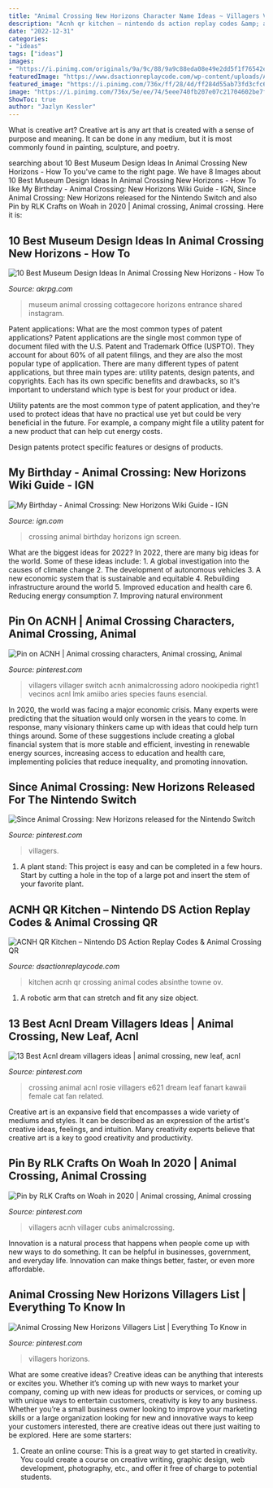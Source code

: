 ```yaml
---
title: "Animal Crossing New Horizons Character Name Ideas ~ Villagers Villager Switch Acnh Animalcrossing Adoro Nookipedia Right1 Vecinos Acnl Lmk Amiibo Aries Species Fauns Esencial"
description: "Acnh qr kitchen – nintendo ds action replay codes &amp; animal crossing qr"
date: "2022-12-31"
categories:
- "ideas"
tags: ["ideas"]
images:
- "https://i.pinimg.com/originals/9a/9c/88/9a9c88eda08e49e2dd5f1f76542ef051.png"
featuredImage: "https://www.dsactionreplaycode.com/wp-content/uploads/ACNH-QR-Kitchen.png"
featured_image: "https://i.pinimg.com/736x/ff/28/4d/ff284d55ab73fd3cfc6169d4c2dd01da.jpg"
image: "https://i.pinimg.com/736x/5e/ee/74/5eee740fb207e07c21704602be7f2179.jpg"
ShowToc: true
author: "Jazlyn Kessler"
---
```



What is creative art?
Creative art is any art that is created with a sense of purpose and meaning. It can be done in any medium, but it is most commonly found in painting, sculpture, and poetry.

	

		
searching about 10 Best Museum Design Ideas In Animal Crossing New Horizons - How To you've came to the right page. We have 8 Images about 10 Best Museum Design Ideas In Animal Crossing New Horizons - How To like My Birthday - Animal Crossing: New Horizons Wiki Guide - IGN, Since Animal Crossing: New Horizons released for the Nintendo Switch and also Pin by RLK Crafts on Woah in 2020 | Animal crossing, Animal crossing. Here it is:
		
    
## 10 Best Museum Design Ideas In Animal Crossing New Horizons - How To

<img loading=lazy src="https://www.akrpg.com/upload/20200904/6373481686255387553597088.png" onerror="this.onerror=null;this.src='https://tse1.mm.bing.net/th?id=OIP.fWuO1vQ52qXjoJ_DoEmcaAHaEJ&amp;pid=15.1';" alt="10 Best Museum Design Ideas In Animal Crossing New Horizons - How To">

_Source: akrpg.com_

>museum animal crossing cottagecore horizons entrance shared instagram. 

	

Patent applications: What are the most common types of patent applications?
Patent applications are the single most common type of document filed with the U.S. Patent and Trademark Office (USPTO). They account for about 60% of all patent filings, and they are also the most popular type of application.
There are many different types of patent applications, but three main types are: utility patents, design patents, and copyrights. Each has its own specific benefits and drawbacks, so it's important to understand which type is best for your product or idea.

 Utility patents are the most common type of patent application, and they're used to protect ideas that have no practical use yet but could be very beneficial in the future. For example, a company might file a utility patent for a new product that can help cut energy costs.

Design patents protect specific features or designs of products.

    
## My Birthday - Animal Crossing: New Horizons Wiki Guide - IGN

<img loading=lazy src="http://oyster.ignimgs.com/mediawiki/apis.ign.com/animal-crossing-new-horizons/9/93/Screen_Shot_2020-03-19_at_4.16.14_PM.png" onerror="this.onerror=null;this.src='https://tse3.mm.bing.net/th?id=OIP.A6bgNo8b17hYDUKDC-rd4gHaEI&amp;pid=15.1';" alt="My Birthday - Animal Crossing: New Horizons Wiki Guide - IGN">

_Source: ign.com_

>crossing animal birthday horizons ign screen. 

	

What are the biggest ideas for 2022?
In 2022, there are many big ideas for the world. Some of these ideas include: 1. A global investigation into the causes of climate change 2. The development of autonomous vehicles 3. A new economic system that is sustainable and equitable 4. Rebuilding infrastructure around the world 5. Improved education and health care 6. Reducing energy consumption 7. Improving natural environment 
    
## Pin On ACNH | Animal Crossing Characters, Animal Crossing, Animal

<img loading=lazy src="https://i.pinimg.com/originals/9a/9c/88/9a9c88eda08e49e2dd5f1f76542ef051.png" onerror="this.onerror=null;this.src='https://tse4.mm.bing.net/th?id=OIP.mpyI7aCOSeLdXx92VC7wUQAAAA&amp;pid=15.1';" alt="Pin on ACNH | Animal crossing characters, Animal crossing, Animal">

_Source: pinterest.com_

>villagers villager switch acnh animalcrossing adoro nookipedia right1 vecinos acnl lmk amiibo aries species fauns esencial. 

	

In 2020, the world was facing a major economic crisis. Many experts were predicting that the situation would only worsen in the years to come. In response, many visionary thinkers came up with ideas that could help turn things around. Some of these suggestions include creating a global financial system that is more stable and efficient, investing in renewable energy sources, increasing access to education and health care, implementing policies that reduce inequality, and promoting innovation.

    
## Since Animal Crossing: New Horizons Released For The Nintendo Switch

<img loading=lazy src="https://i.pinimg.com/736x/5e/ee/74/5eee740fb207e07c21704602be7f2179.jpg" onerror="this.onerror=null;this.src='https://tse1.mm.bing.net/th?id=OIP.CRKeUiWddfZBsyWYf6vB6gHaJQ&amp;pid=15.1';" alt="Since Animal Crossing: New Horizons released for the Nintendo Switch">

_Source: pinterest.com_

>villagers. 

	

1. A plant stand: This project is easy and can be completed in a few hours. Start by cutting a hole in the top of a large pot and insert the stem of your favorite plant.

    
## ACNH QR Kitchen – Nintendo DS Action Replay Codes &amp; Animal Crossing QR

<img loading=lazy src="https://www.dsactionreplaycode.com/wp-content/uploads/ACNH-QR-Kitchen.png" onerror="this.onerror=null;this.src='https://tse1.mm.bing.net/th?id=OIP.qzkGCnt8fbkIchEjNNlmLgHaEK&amp;pid=15.1';" alt="ACNH QR Kitchen – Nintendo DS Action Replay Codes &amp; Animal Crossing QR">

_Source: dsactionreplaycode.com_

>kitchen acnh qr crossing animal codes absinthe towne ov. 

	

1. A robotic arm that can stretch and fit any size object.

    
## 13 Best Acnl Dream Villagers Ideas | Animal Crossing, New Leaf, Acnl

<img loading=lazy src="https://i.pinimg.com/236x/8c/f8/81/8cf881dabdd1da09ef0256095afedb2a--villagers-animal-crossing.jpg" onerror="this.onerror=null;this.src='https://tse1.mm.bing.net/th?id=OIP.P7Qkjx-60ea0HE3Cj_8kGwAAAA&amp;pid=15.1';" alt="13 Best Acnl dream villagers ideas | animal crossing, new leaf, acnl">

_Source: pinterest.com_

>crossing animal acnl rosie villagers e621 dream leaf fanart kawaii female cat fan related. 

	

Creative art is an expansive field that encompasses a wide variety of mediums and styles. It can be described as an expression of the artist's creative ideas, feelings, and intuition. Many creativity experts believe that creative art is a key to good creativity and productivity.

    
## Pin By RLK Crafts On Woah In 2020 | Animal Crossing, Animal Crossing

<img loading=lazy src="https://i.pinimg.com/736x/6d/03/13/6d03130fc88fda6a2ac59b384743a678.jpg" onerror="this.onerror=null;this.src='https://tse2.mm.bing.net/th?id=OIP.1PbXeFvdqUD_eb6Vq12UegHaIc&amp;pid=15.1';" alt="Pin by RLK Crafts on Woah in 2020 | Animal crossing, Animal crossing">

_Source: pinterest.com_

>villagers acnh villager cubs animalcrossing. 

	

Innovation is a natural process that happens when people come up with new ways to do something. It can be helpful in businesses, government, and everyday life. Innovation can make things better, faster, or even more affordable.

    
## Animal Crossing New Horizons Villagers List | Everything To Know In

<img loading=lazy src="https://i.pinimg.com/736x/ff/28/4d/ff284d55ab73fd3cfc6169d4c2dd01da.jpg" onerror="this.onerror=null;this.src='https://tse2.mm.bing.net/th?id=OIP.MKqllIzoWfRt-vc_kpEG7QAAAA&amp;pid=15.1';" alt="Animal Crossing New Horizons Villagers List | Everything To Know in">

_Source: pinterest.com_

>villagers horizons. 

	

What are some creative ideas?
Creative ideas can be anything that interests or excites you. Whether it’s coming up with new ways to market your company, coming up with new ideas for products or services, or coming up with unique ways to entertain customers, creativity is key to any business. Whether you’re a small business owner looking to improve your marketing skills or a large organization looking for new and innovative ways to keep your customers interested, there are creative ideas out there just waiting to be explored. Here are some starters: 
1) Create an online course: This is a great way to get started in creativity. You could create a course on creative writing, graphic design, web development, photography, etc., and offer it free of charge to potential students.

